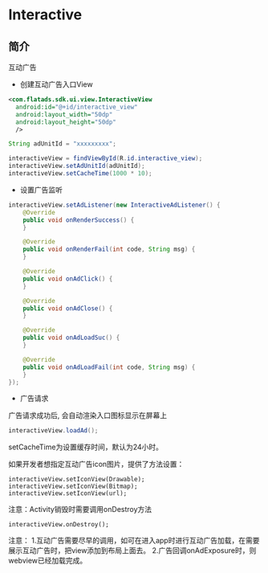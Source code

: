 # Interactive

## 简介

互动广告

* 创建互动广告入口View

```xml
<com.flatads.sdk.ui.view.InteractiveView
  android:id="@+id/interactive_view"
  android:layout_width="50dp"
  android:layout_height="50dp"
  />
```

```java
String adUnitId = "xxxxxxxxx";

interactiveView = findViewById(R.id.interactive_view);
interactiveView.setAdUnitId(adUnitId);
interactiveView.setCacheTime(1000 * 10);
```

* 设置广告监听

```java
interactiveView.setAdListener(new InteractiveAdListener() {
    @Override
    public void onRenderSuccess() {
    }

    @Override
    public void onRenderFail(int code, String msg) {
    }

    @Override
    public void onAdClick() {
    }

    @Override
    public void onAdClose() {
    }

    @Override
    public void onAdLoadSuc() {
    }

    @Override
    public void onAdLoadFail(int code, String msg) {
    }
});
```

* 广告请求

广告请求成功后, 会自动渲染入口图标显示在屏幕上

```java
interactiveView.loadAd();
```


setCacheTime为设置缓存时间，默认为24小时。  

如果开发者想指定互动广告icon图片，提供了方法设置：
```
interactiveView.setIconView(Drawable);
interactiveView.setIconView(Bitmap);
interactiveView.setIconView(url);
```  

注意：Activity销毁时需要调用onDestroy方法   
```
interactiveView.onDestroy();
```  

注意：
1.互动广告需要尽早的调用，如可在进入app时进行互动广告加载，在需要展示互动广告时，把view添加到布局上面去。
2.广告回调onAdExposure时，则webview已经加载完成。

